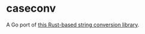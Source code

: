 # caseconv

A Go port of [this Rust-based string conversion library](https://github.com/devkevbot/str_case_conv).
